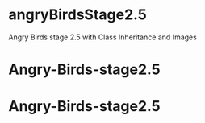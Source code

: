 # angryBirdsStage2.5
Angry Birds stage 2.5 with Class Inheritance and Images
# Angry-Birds-stage2.5
# Angry-Birds-stage2.5
